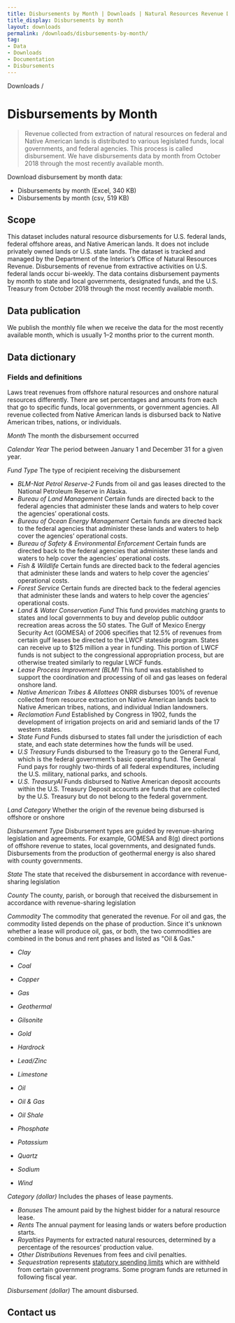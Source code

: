 ```yaml
---
title: Disbursements by Month | Downloads | Natural Resources Revenue Data
title_display: Disbursements by month
layout: downloads
permalink: /downloads/disbursements-by-month/
tag:
- Data
- Downloads
- Documentation
- Disbursements
---
```


<custom-link to="/downloads/" className="breadcrumb link-charlie">Downloads</custom-link> /
# Disbursements by Month

> Revenue collected from extraction of natural resources on federal and Native American lands is distributed to various legislated funds, local governments, and federal agencies. This process is called disbursement. We have disbursements data by month from October 2018 through the most recently available month.

Download disbursement by month data:

<ul class="downloads-download_links list-unstyled">
  <li><excel-link to="/downloads/disbursements/monthly_disbursements.xlsx">Disbursements by month (Excel, 340 KB)</excel-link></li>
    <li><csv-link to="/downloads/csv/disbursements/monthly_disbursements.csv">Disbursements by month (csv, 519 KB)</csv-link></li>
</ul>

## Scope

This dataset includes natural resource disbursements for U.S. federal lands, federal offshore areas, and Native American lands. It does not include privately owned lands or U.S. state lands. The dataset is tracked and managed by the Department of the Interior’s Office of Natural Resources Revenue. Disbursements of revenue from extractive activities on U.S. federal lands occur bi-weekly. The data contains disbursement payments by month to state and local governments, designated funds, and the U.S. Treasury from October 2018 through the most recently available month.

## Data publication

We publish the monthly file when we receive the data for the most recently available month, which is usually 1–2 months prior to the current month.

## Data dictionary

### Fields and definitions
Laws treat revenues from offshore natural resources and onshore natural resources differently. There are set percentages and amounts from each that go to specific funds, local governments, or government agencies. All revenue collected from Native American lands is disbursed back to Native American tribes, nations, or individuals.

_Month_ The month the disbursement occurred

_Calendar Year_ The period between January 1 and December 31 for a given year.

_Fund Type_ The type of recipient receiving the disbursement

* _BLM-Nat Petrol Reserve-2_ Funds from oil and gas leases directed to the National Petroleum Reserve in Alaska.
* _Bureau of Land Management_ Certain funds are directed back to the federal agencies that administer these lands and waters to help cover the agencies’ operational costs.
* _Bureau of Ocean Energy Management_ Certain funds are directed back to the federal agencies that administer these lands and waters to help cover the agencies’ operational costs.
* _Bureau of Safety & Environmental Enforcement_ Certain funds are directed back to the federal agencies that administer these lands and waters to help cover the agencies’ operational costs.
* _Fish & Wildlife_ Certain funds are directed back to the federal agencies that administer these lands and waters to help cover the agencies’ operational costs.
* _Forest Service_ Certain funds are directed back to the federal agencies that administer these lands and waters to help cover the agencies’ operational costs.
* _Land & Water Conservation Fund_ This fund provides matching grants to states and local governments to buy and develop public outdoor recreation areas across the 50 states. The Gulf of Mexico Energy Security Act (GOMESA) of 2006 specifies that 12.5% of revenues from certain gulf leases be directed to the LWCF stateside program. States can receive up to $125 million a year in funding. This portion of LWCF funds is not subject to the congressional appropriation process, but are otherwise treated similarly to regular LWCF funds.
* _Lease Process Improvement (BLM)_ This fund was established to support the coordination and processing of oil and gas leases on federal onshore land.
* _Native American Tribes & Allottees_ ONRR disburses 100% of revenue collected from resource extraction on Native American lands back to Native American  tribes, nations, and individual Indian landowners.
* _Reclamation Fund_ Established by Congress in 1902, funds the development of irrigation projects on arid and semiarid lands of the 17 western states.
* _State Fund_ Funds disbursed to states fall under the jurisdiction of each state, and each state determines how the funds will be used.
* _U.S Treasury_ Funds disbursed to the Treasury go to the General Fund, which is the federal government’s basic operating fund. The General Fund pays for roughly two-thirds of all federal expenditures, including the U.S. military, national parks, and schools.
* _U.S. TreasuryAI_ Funds disbursed to Native American deposit accounts within the U.S. Treasury Deposit accounts are funds that are collected by the U.S. Treasury but do not belong to the federal government.

_Land Category_ Whether the origin of the revenue being disbursed is offshore or onshore

_Disbursement Type_ Disbursement types are guided by revenue-sharing legislation and agreements. For example, <glossary-term>GOMESA</glossary-term> and <glossary-term>8(g)</glossary-term> direct portions of offshore revenue to states, local governments, and designated funds. Disbursements from the production of geothermal energy is also shared with county governments.

_State_ The state that received the disbursement in accordance with revenue-sharing legislation

_County_ The county, parish, or borough that received the disbursement in accordance with revenue-sharing legislation

_Commodity_ The commodity that generated the revenue. For oil and gas, the commodity listed depends on the phase of production. Since it's unknown whether a lease will produce oil, gas, or both, the two commodities are combined in the bonus and rent phases and listed as "Oil & Gas."

* _Clay_ 

* _Coal_

* _Copper_

* _Gas_

* _Geothermal_

* _Gilsonite_

* _Gold_

* _Hardrock_

* _Lead/Zinc_

* _Limestone_

* _Oil_

* _Oil & Gas_

* _Oil Shale_

* _Phosphate_

* _Potassium_

* _Quartz_

* _Sodium_

* _Wind_

_Category (dollar)_ Includes the phases of lease payments.

* _Bonuses_ The amount paid by the highest bidder for a natural resource lease.
* _Rents_ The annual payment for leasing lands or waters before production starts.
* _Royalties_ Payments for extracted natural resources, determined by a percentage of the resources’ production value.
* _Other Distributions_ Revenues from fees and civil penalties.
* _Sequestration_ represents [statutory spending limits](https://www.cbo.gov/topics/budget/sequestration) which are withheld from certain government programs. Some program funds are returned in following fiscal year.

_Disbursement (dollar)_ The amount disbursed.

## Contact us
